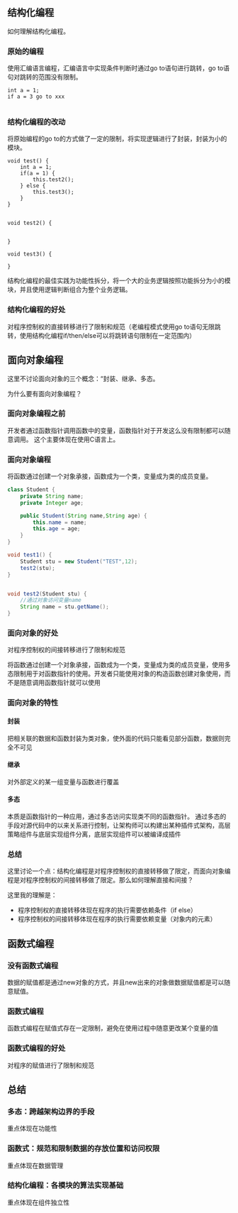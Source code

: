 


## 结构化编程

如何理解结构化编程。

### 原始的编程
使用汇编语言编程，汇编语言中实现条件判断时通过go to语句进行跳转，go to语句对跳转的范围没有限制。

```
int a = 1;
if a = 3 go to xxx


```

### 结构化编程的改动
将原始编程的go to的方式做了一定的限制，将实现逻辑进行了封装，封装为小的模块。
```
void test() {
	int a = 1;
	if(a = 1) {
		this.test2();
	} else {
		this.test3();
	}
}


void test2() {


}

void test3() {

}
```

结构化编程的最佳实践为功能性拆分，将一个大的业务逻辑按照功能拆分为小的模块，并且使用逻辑判断组合为整个业务逻辑。

### 结构化编程的好处
对程序控制权的直接转移进行了限制和规范（老编程模式使用go to语句无限跳转，使用结构化编程if/then/else可以将跳转语句限制在一定范围内）


## 面向对象编程

这里不讨论面向对象的三个概念：“封装、继承、多态。

为什么要有面向对象编程？

### 面向对象编程之前
开发者通过函数指针调用函数中的变量，函数指针对于开发这么没有限制都可以随意调用。
这个主要体现在使用C语言上。

### 面向对象编程
将函数通过创建一个对象承接，函数成为一个类，变量成为类的成员变量。

```java
class Student {
	private String name;
	private Integer age;

	public Student(String name,String age) {
		this.name = name;
		this.age = age;
	}
}

void test1() {
	Student stu = new Student("TEST",12);
	test2(stu);
}


void test2(Student stu) {
	//通过对象访问变量name
	String name = stu.getName();
}
```


### 面向对象的好处

对程序控制权的间接转移进行了限制和规范

将函数通过创建一个对象承接，函数成为一个类，变量成为类的成员变量，使用多态限制用于对函数指针的使用。开发者只能使用对象的构造函数创建对象使用，而不是随意调用函数指针就可以使用



### 面向对象的特性
#### 封装
把相关联的数据和函数封装为类对象，使外面的代码只能看见部分函数，数据则完全不可见

#### 继承
对外部定义的某一组变量与函数进行覆盖

#### 多态
本质是函数指针的一种应用，通过多态访问实现类不同的函数指针。
通过多态的手段对源代码中的以来关系进行控制，让架构师可以构建出某种插件式架构，高层策略组件与底层实现组件分离，底层实现组件可以被编译成插件


### 总结
这里讨论一个点：结构化编程是对程序控制权的直接转移做了限定，而面向对象编程是对程序控制权的间接转移做了限定。那么如何理解直接和间接？


这里我的理解是：
- 程序控制权的直接转移体现在程序的执行需要依赖条件（if else）
- 程序控制权的间接转移体现在程序的执行需要依赖变量（对象内的元素）


## 函数式编程

### 没有函数式编程

数据的赋值都是通过new对象的方式，并且new出来的对象做数据赋值都是可以随意赋值。


### 函数式编程

函数式编程在赋值式存在一定限制，避免在使用过程中随意更改某个变量的值


### 函数式编程的好处
对程序的赋值进行了限制和规范



## 总结

### 多态：跨越架构边界的手段
重点体现在功能性

### 函数式：规范和限制数据的存放位置和访问权限

重点体现在数据管理
### 结构化编程：各模块的算法实现基础

重点体现在组件独立性
